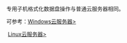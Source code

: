 专用子机格式化数据盘操作与普通云服务器相同。

可参考：[Windows云服务器>](http://tcecqpoc.fsphere.cn/doc/product/213/2786)

​                [Linux云服务器>](http://tcecqpoc.fsphere.cn/doc/product/213/2974)